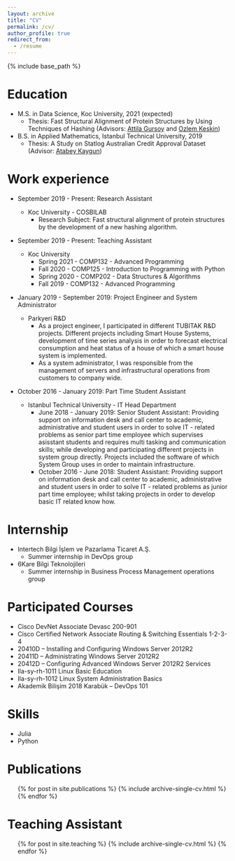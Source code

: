 ```yaml
---
layout: archive
title: "CV"
permalink: /cv/
author_profile: true
redirect_from:
  - /resume
---
```


{% include base_path %}

Education
======
* M.S. in Data Science, Koc University, 2021 (expected)
  * Thesis: Fast Structural Alignment of Protein Structures by Using Techniques of Hashing (Advisors: [Attila Gursoy](http://mysite.ku.edu.tr/agursoy/) and [Ozlem Keskin](http://mysite.ku.edu.tr/okeskin/))
* B.S. in Applied Mathematics, Istanbul Technical University, 2019
  * Thesis: A Study on Statlog Australian Credit Approval Dataset (Advisor: [Atabey Kaygun](https://web.itu.edu.tr/kaygun/))

Work experience
======
* September 2019 - Present: Research Assistant
  * Koc University - COSBILAB
    * Research Subject: Fast structural alignment of protein structures by the development of a new hashing algorithm.
* September 2019 - Present: Teaching Assistant
  * Koc University
    * Spring 2021 - COMP132 - Advanced Programming
    * Fall 2020 - COMP125 - Introduction to Programming with Python
    * Spring 2020 - COMP202 - Data Structures & Algorithms
    * Fall 2019 - COMP132 - Advanced Programming
* January 2019 - September 2019: Project Engineer and System Administrator 
  * Parkyeri R&D
    * As a project engineer, I participated in different TUBITAK R&D projects. Different projects including Smart House Systems, development of time series analysis in order to forecast electrical consumption and heat status of a house of which a smart house system is implemented.
    * As a system administrator, I was responsible from the management of servers and infrastructural operations from customers to company wide.

* October 2016 - January 2019: Part Time Student Assistant
  * Istanbul Technical University - IT Head Department
    * June 2018 - January 2019: Senior Student Assistant: Providing support on information desk and call center to academic, administrative and student users in order to solve IT - related problems as senior part time employee which supervises asisstant students and requires multi tasking and communication skills; while developing and participating different projects in system group directly. Projects included the software of which System Group uses in order to maintain infrastructure.
    * October 2016 - June 2018: Student Assistant: Providing support on information desk and call center to academic, administrative and student users in order to solve IT - related problems as junior part time employee; whilst taking projects in order to develop basic IT related know how.
 
Internship
======
* Intertech Bilgi İşlem ve Pazarlama Ticaret A.Ş.
  * Summer internship in DevOps group
* 6Kare Bilgi Teknolojileri
  * Summer internship in Business Process Management operations group
  
Participated Courses
======
* Cisco DevNet Associate Devasc 200-901
* Cisco Certified Network Associate Routing & Switching Essentials 1-2-3-4
* 20410D – Installing and Configuring Windows Server 2012R2
* 20411D – Administrating Windows Server 2012R2
* 20412D – Configuring Advanced Windows Server 2012R2 Services
* Ila-sy-rh-1011 Linux Basic Education
* Ila-sy-rh-1012 Linux System Administration Basics
* Akademik Bilişim 2018 Karabük – DevOps 101


Skills
======
* Julia
* Python

Publications
======
  <ul>{% for post in site.publications %}
    {% include archive-single-cv.html %}
  {% endfor %}</ul>
  
Teaching Assistant
======
  <ul>{% for post in site.teaching %}
    {% include archive-single-cv.html %}
  {% endfor %}</ul>
  

